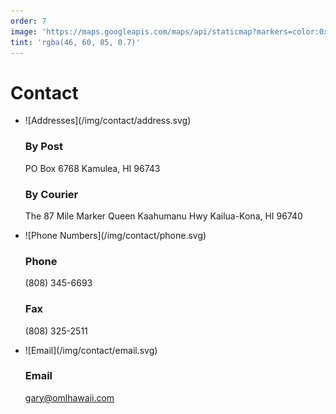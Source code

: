 ```yaml
---
order: 7
image: 'https://maps.googleapis.com/maps/api/staticmap?markers=color:0x2E3C55|19.809012,-155.991370&size=640x640&zoom=14'
tint: 'rgba(46, 60, 85, 0.7)'
---
```


# Contact

* <span class='contact-header'>
    ![Addresses](/img/contact/address.svg)
  </span>

  ### By Post
  PO Box 6768
  Kamulea, HI 96743

  ### By Courier
  The 87 Mile Marker
  Queen Kaahumanu Hwy
  Kailua-Kona, HI 96740

* <span class='contact-header'>
    ![Phone Numbers](/img/contact/phone.svg)
  </span>

  ### Phone
  (808) 345-6693

  ### Fax
  (808) 325-2511

* <span class='contact-header'>
    ![Email](/img/contact/email.svg)
  </span>

  ### Email
  [gary@omlhawaii.com](mailto:gary@omlhawaii.com)
